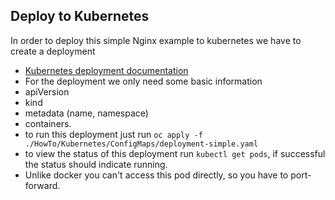 ## Deploy to Kubernetes
In order to deploy this simple Nginx example to kubernetes we have to create a deployment
- [Kubernetes deployment documentation](https://kubernetes.io/docs/concepts/workloads/controllers/deployment/)
- For the deployment we only need some basic information
 - apiVersion
 - kind
 - metadata (name, namespace)
 - containers.
- to run this deployment just run `oc apply -f ./HowTo/Kubernetes/ConfigMaps/deployment-simple.yaml`
 - to view the status of this deployment run `kubectl get pods`, if successful the status should indicate running.
 - Unlike docker you can't access this pod directly, so you have to port-forward.

